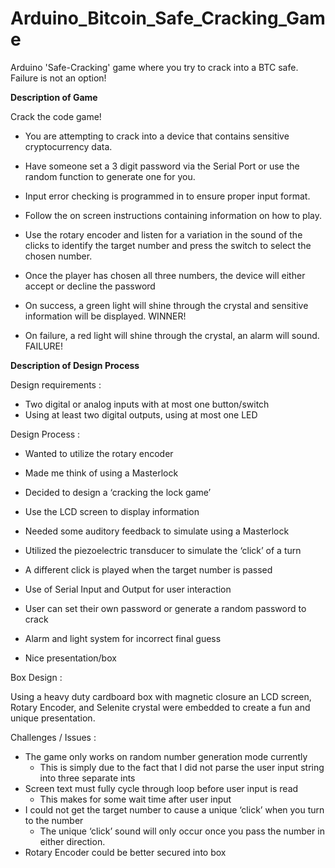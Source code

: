 # Arduino_Bitcoin_Safe_Cracking_Game

Arduino 'Safe-Cracking' game where you try to crack into a BTC safe. Failure is not an option!

**Description of Game**

Crack the code game!

- You are attempting to crack into a device that contains sensitive cryptocurrency data.

- Have someone set a 3 digit password via the Serial Port or use the random function to generate one for you.

- Input error checking is programmed in to ensure proper input format.

- Follow the on screen instructions containing information on how to play.

- Use the rotary encoder and listen for a variation in the sound of the clicks to identify the target number and press the switch to select the chosen number.

- Once the player has chosen all three numbers, the device will either accept or decline the password

- On success, a green light will shine through the crystal and sensitive information will be displayed. WINNER!

- On failure, a red light will shine through the crystal, an alarm will sound. FAILURE!



**Description of Design Process**

Design requirements :

- Two digital or analog inputs with at most one button/switch
- Using at least two digital outputs, using at most one LED

Design Process :

- Wanted to utilize the rotary encoder

- Made me think of using a Masterlock

- Decided to design a ‘cracking the lock game’

- Use the LCD screen to display information

- Needed some auditory feedback to simulate using a Masterlock

- Utilized the piezoelectric transducer to simulate the ‘click’ of a turn

- A different click is played when the target number is passed

- Use of Serial Input and Output for user interaction

- User can set their own password or generate a random password to crack

- Alarm and light system for incorrect final guess

- Nice presentation/box


Box Design :

Using a heavy duty cardboard box with magnetic closure an LCD screen, Rotary Encoder, and Selenite crystal were embedded to create a fun  and unique presentation.


Challenges / Issues :

- The game only works on random number generation mode currently
  - This is simply due to the fact that I did not parse the user input string into three separate ints
- Screen text must fully cycle through loop before user input is read
  - This makes for some wait time after user input
- I could not get the target number to cause a unique ‘click’ when you turn to the number
  - The unique ‘click’ sound will only occur once you pass the number in either direction.
- Rotary Encoder could be better secured into box
